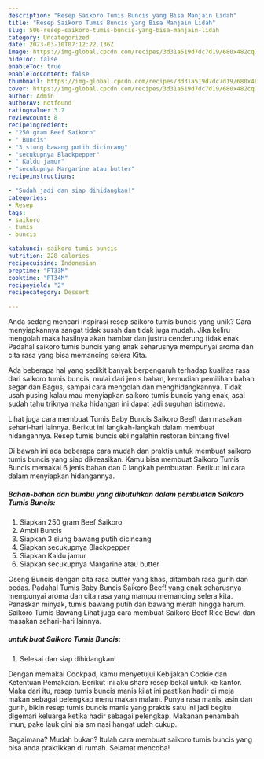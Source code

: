 ```yaml
---
description: "Resep Saikoro Tumis Buncis yang Bisa Manjain Lidah"
title: "Resep Saikoro Tumis Buncis yang Bisa Manjain Lidah"
slug: 506-resep-saikoro-tumis-buncis-yang-bisa-manjain-lidah
category: Uncategorized
date: 2023-03-10T07:12:22.136Z
image: https://img-global.cpcdn.com/recipes/3d31a519d7dc7d19/680x482cq70/saikoro-tumis-buncis-foto-resep-utama.jpg
hideToc: false
enableToc: true
enableTocContent: false
thumbnail: https://img-global.cpcdn.com/recipes/3d31a519d7dc7d19/680x482cq70/saikoro-tumis-buncis-foto-resep-utama.jpg
cover: https://img-global.cpcdn.com/recipes/3d31a519d7dc7d19/680x482cq70/saikoro-tumis-buncis-foto-resep-utama.jpg
author: Admin
authorAv: notfound
ratingvalue: 3.7
reviewcount: 8
recipeingredient:
- "250 gram Beef Saikoro"
- " Buncis"
- "3 siung bawang putih dicincang"
- "secukupnya Blackpepper"
- " Kaldu jamur"
- "secukupnya Margarine atau butter"
recipeinstructions:

- "Sudah jadi dan siap dihidangkan!"
categories:
- Resep
tags:
- saikoro
- tumis
- buncis

katakunci: saikoro tumis buncis 
nutrition: 228 calories
recipecuisine: Indonesian
preptime: "PT33M"
cooktime: "PT34M"
recipeyield: "2"
recipecategory: Dessert

---
```





Anda sedang mencari inspirasi resep saikoro tumis buncis yang unik? Cara menyiapkannya sangat tidak susah dan tidak juga mudah. Jika keliru mengolah maka hasilnya akan hambar dan justru cenderung tidak enak. Padahal saikoro tumis buncis yang enak seharusnya mempunyai aroma dan cita rasa yang bisa memancing selera Kita.





Ada beberapa hal yang sedikit banyak berpengaruh terhadap kualitas rasa dari saikoro tumis buncis, mulai dari jenis bahan, kemudian pemilihan bahan segar dan Bagus, sampai cara mengolah dan menghidangkannya. Tidak usah pusing kalau mau menyiapkan saikoro tumis buncis yang enak,      asal sudah tahu triknya maka hidangan ini dapat jadi suguhan istimewa.














Lihat juga cara membuat Tumis Baby Buncis Saikoro Beef! dan masakan sehari-hari lainnya. Berikut ini langkah-langkah dalam membuat hidangannya. Resep tumis buncis ebi ngalahin restoran bintang five!






Di bawah ini ada beberapa cara mudah dan praktis untuk membuat saikoro tumis buncis yang siap dikreasikan. Kamu bisa membuat Saikoro Tumis Buncis memakai 6 jenis bahan dan 0 langkah pembuatan. Berikut ini cara dalam menyiapkan hidangannya.

<!--inarticleads1-->

##### Bahan-bahan dan bumbu yang dibutuhkan dalam pembuatan Saikoro Tumis Buncis:

1. Siapkan 250 gram Beef Saikoro
1. Ambil  Buncis
1. Siapkan 3 siung bawang putih dicincang
1. Siapkan secukupnya Blackpepper
1. Siapkan  Kaldu jamur
1. Siapkan secukupnya Margarine atau butter


Oseng Buncis dengan cita rasa butter yang khas, ditambah rasa gurih dan pedas. Padahal Tumis Baby Buncis Saikoro Beef! yang enak seharusnya mempunyai aroma dan cita rasa yang mampu memancing selera kita. Panaskan minyak, tumis bawang putih dan bawang merah hingga harum. Saikoro Tumis Bawang Lihat juga cara membuat Saikoro Beef Rice Bowl dan masakan sehari-hari lainnya. 

<!--inarticleads2-->

#####  untuk buat Saikoro Tumis Buncis:


1. Selesai dan siap dihidangkan!

Dengan memakai Cookpad, kamu menyetujui Kebijakan Cookie dan Ketentuan Pemakaian. Berikut ini aku share resep bekal untuk ke kantor. Maka dari itu, resep tumis buncis manis kilat ini pastikan hadir di meja makan sebagai pelengkap menu makan malam. Punya rasa manis, asin dan gurih, bikin resep tumis buncis manis yang praktis satu ini jadi begitu digemari keluarga ketika hadir sebagai pelengkap. Makanan penambah imun, pake lauk gini aja sm nasi hangat udah cukup. 

Bagaimana? Mudah bukan? Itulah cara membuat saikoro tumis buncis yang bisa anda praktikkan di rumah. Selamat mencoba!
